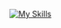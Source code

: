 [![My Skills](https://skillicons.dev/icons?i=js,html,css,docker,apple,git,github,jquery,linkedin,mysql,php,postgres,postman,pycharm,sqlite,stackoverflow,vscode,swift,eclipse,xcode)](https://skillicons.dev)
